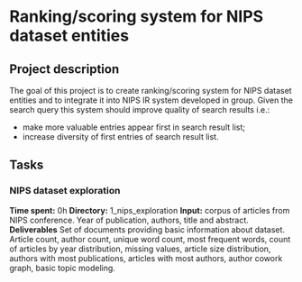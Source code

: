 # Ranking/scoring system for NIPS dataset entities

## Project description
The goal of this project is to create ranking/scoring system for NIPS dataset entities and to integrate it into NIPS IR system developed in group. Given the search query this system should improve quality of search results i.e.:

* make more valuable entries appear first in search result list;
* increase diversity of first entries of search result list.

## Tasks

### NIPS dataset exploration
**Time spent:** 0h
**Directory:** 1_nips_exploration
**Input:** corpus of articles from NIPS conference. Year of publication, authors, title and abstract.
**Deliverables**
Set of documents providing basic information about dataset.
Article count, author count, unique word count, most frequent words, count of articles by year distribution, missing values, article size distribution, authors with most publications, articles with most authors, author cowork graph, basic topic modeling.